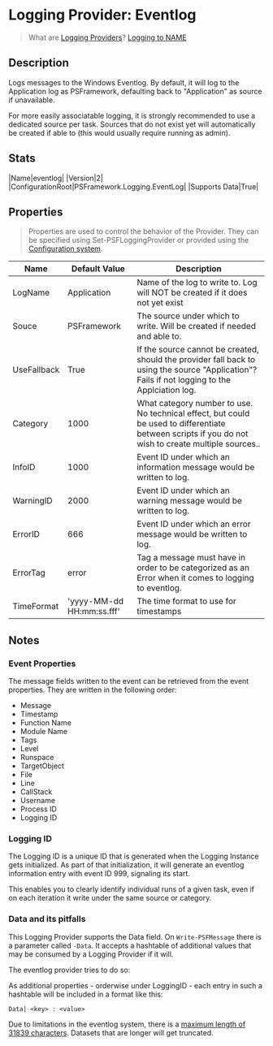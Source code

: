﻿# Logging Provider: Eventlog

> What are [Logging Providers](../basics/logging-providers.html)?
> [Logging to NAME](../loggingto/eventlog.html)

## Description

Logs messages to the Windows Eventlog.
By default, it will log to the Application log as PSFramework, defaulting back to "Application" as source if unavailable.

For more easily associatable logging, it is strongly recommended to use a dedicated source per task.
Sources that do not exist yet will automatically be created if able to (this would usually require running as admin).

## Stats

|Name|eventlog|
|Version|2|
|ConfigurationRoot|PSFramework.Logging.EventLog|
|Supports Data|True|

## Properties

> Properties are used to control the behavior of the Provider.
> They can be specified using Set-PSFLoggingProvider or provided using the [Configuration system](../../configuration.html).

|Name|Default Value|Description|
|---|---|---|
|LogName|Application|Name of the log to write to. Log will NOT be created if it does not yet exist|
|Souce|PSFramework|The source under which to write. Will be created if needed and able to.|
|UseFallback|True|If the source cannot be created, should the provider fall back to using the source "Application"? Fails if not logging to the Applciation log.|
|Category|1000|What category number to use. No technical effect, but could be used to differentiate between scripts if you do not wish to create multiple sources..|
|InfoID|1000|Event ID under which an information message would be written to log.|
|WarningID|2000|Event ID under which an warning message would be written to log.|
|ErrorID|666|Event ID under which an error message would be written to log.|
|ErrorTag|error|Tag a message must have in order to be categorized as an Error when it comes to logging to eventlog.|
|TimeFormat|'yyyy-MM-dd HH:mm:ss.fff'|The time format to use for timestamps|

## Notes

### Event Properties

The message fields written to the event can be retrieved from the event properties.
They are written in the following order:

+ Message
+ Timestamp
+ Function Name
+ Module Name
+ Tags
+ Level
+ Runspace
+ TargetObject
+ File
+ Line
+ CallStack
+ Username
+ Process ID
+ Logging ID

### Logging ID

The Logging ID is a unique ID that is generated when the Logging Instance gets initialized.
As part of that initialization, it will generate an eventlog information entry with event ID 999, signaling its start.

This enables you to clearly identify individual runs of a given task, even if on each iteration it write under the same source or category.

### Data and its pitfalls

This Logging Provider supports the Data field.
On `Write-PSFMessage` there is a parameter called `-Data`.
It accepts a hashtable of additional values that may be consumed by a Logging Provider if it will.

The eventlog provider tries to do so:

As additional properties - orderwise under LoggingID - each entry in such a hashtable will be included in a format like this:

```text
Data| <key> : <value> 
```

Due to limitations in the eventlog system, there is a [maximum length of 31839 characters](https://docs.microsoft.com/en-us/windows/win32/api/winbase/nf-winbase-reporteventa).
Datasets that are longer will get truncated.
